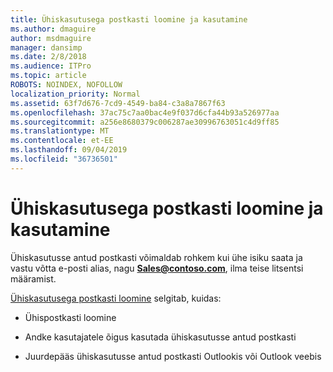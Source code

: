 ```yaml
---
title: Ühiskasutusega postkasti loomine ja kasutamine
ms.author: dmaguire
author: msdmaguire
manager: dansimp
ms.date: 2/8/2018
ms.audience: ITPro
ms.topic: article
ROBOTS: NOINDEX, NOFOLLOW
localization_priority: Normal
ms.assetid: 63f7d676-7cd9-4549-ba84-c3a8a7867f63
ms.openlocfilehash: 37ac75c7aa0bac4e9f037d6cfa44b93a526977aa
ms.sourcegitcommit: a256e8680379c006287ae30996763051c4d9ff85
ms.translationtype: MT
ms.contentlocale: et-EE
ms.lasthandoff: 09/04/2019
ms.locfileid: "36736501"
---
```

# <a name="create-and-use-a-shared-mailbox"></a>Ühiskasutusega postkasti loomine ja kasutamine

Ühiskasutusse antud postkasti võimaldab rohkem kui ühe isiku saata ja vastu võtta e-posti alias, nagu **Sales@contoso.com**, ilma teise litsentsi määramist.
  
[Ühiskasutusega postkasti loomine](https://docs.microsoft.com/office365/admin/email/create-a-shared-mailbox) selgitab, kuidas: 
  
- Ühispostkasti loomine
    
- Andke kasutajatele õigus kasutada ühiskasutusse antud postkasti
    
- Juurdepääs ühiskasutusse antud postkasti Outlookis või Outlook veebis
    

